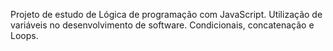 Projeto de estudo de Lógica de programação com JavaScript.
Utilização de variáveis no desenvolvimento de software.
Condicionais, concatenação e Loops.
